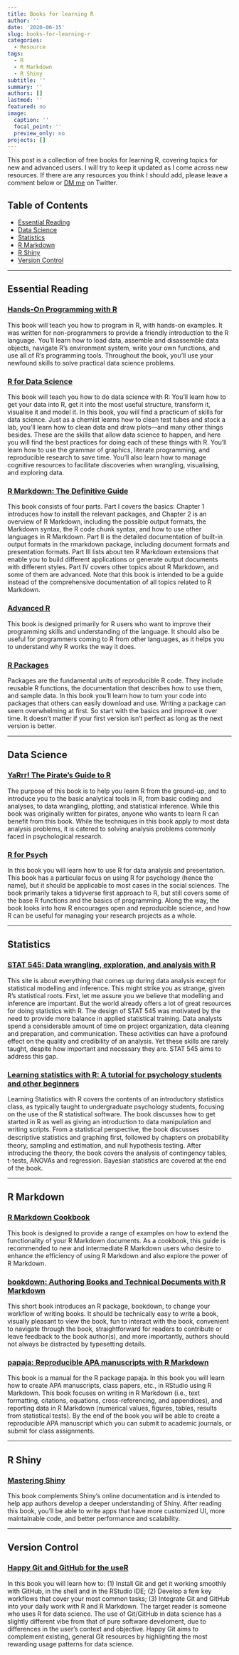 ```yaml
---
title: Books for learning R
author: ''
date: '2020-06-15'
slug: books-for-learning-r
categories:
  - Resource
tags:
  - R
  - R Markdown
  - R Shiny
subtitle: ''
summary: ''
authors: []
lastmod: ''
featured: no
image:
  caption: ''
  focal_point: ''
  preview_only: no
projects: []
---
```


This post is a collection of free books for learning R, covering topics for new and advanced users. I will try to keep it updated as I come across new resources. If there are any resources you think I should add, please leave a comment below or [DM me](https://twitter.com/messages/compose?recipient_id=2226103087) on Twitter.

## Table of Contents
- [Essential Reading](#essential-reading)
- [Data Science](#data-science)
- [Statistics](#statistics)
- [R Markdown](#r-markdown)
- [R Shiny](#r-shiny)
- [Version Control](#version-control)

***

## Essential Reading

### [Hands-On Programming with R](https://rstudio-education.github.io/hopr/)

This book will teach you how to program in R, with hands-on examples. It was written for non-programmers to provide a friendly introduction to the R language. You’ll learn how to load data, assemble and disassemble data objects, navigate R’s environment system, write your own functions, and use all of R’s programming tools. Throughout the book, you’ll use your newfound skills to solve practical data science problems.

### [R for Data Science](https://r4ds.had.co.nz/index.html)

This book will teach you how to do data science with R: You’ll learn how to get your data into R, get it into the most useful structure, transform it, visualise it and model it. In this book, you will find a practicum of skills for data science. Just as a chemist learns how to clean test tubes and stock a lab, you’ll learn how to clean data and draw plots—and many other things besides. These are the skills that allow data science to happen, and here you will find the best practices for doing each of these things with R. You’ll learn how to use the grammar of graphics, literate programming, and reproducible research to save time. You’ll also learn how to manage cognitive resources to facilitate discoveries when wrangling, visualising, and exploring data.

### [R Markdown: The Definitive Guide](https://bookdown.org/yihui/rmarkdown/)

This book consists of four parts. Part I covers the basics: Chapter 1 introduces how to install the relevant packages, and Chapter 2 is an overview of R Markdown, including the possible output formats, the Markdown syntax, the R code chunk syntax, and how to use other languages in R Markdown. Part II is the detailed documentation of built-in output formats in the rmarkdown package, including document formats and presentation formats. Part III lists about ten R Markdown extensions that enable you to build different applications or generate output documents with different styles. Part IV covers other topics about R Markdown, and some of them are advanced. Note that this book is intended to be a guide instead of the comprehensive documentation of all topics related to R Markdown.

### [Advanced R](https://adv-r.hadley.nz)

This book is designed primarily for R users who want to improve their programming skills and understanding of the language. It should also be useful for programmers coming to R from other languages, as it helps you to understand why R works the way it does.

### [R Packages](https://r-pkgs.org)

Packages are the fundamental units of reproducible R code. They include reusable R functions, the documentation that describes how to use them, and sample data. In this book you’ll learn how to turn your code into packages that others can easily download and use. Writing a package can seem overwhelming at first. So start with the basics and improve it over time. It doesn’t matter if your first version isn’t perfect as long as the next version is better.

***

## Data Science

### [YaRrr! The Pirate’s Guide to R](https://bookdown.org/ndphillips/YaRrr/)

The purpose of this book is to help you learn R from the ground-up, and to introduce you to the basic analytical tools in R, from basic coding and analyses, to data wrangling, plotting, and statistical inference. While this book was originally written for pirates, anyone who wants to learn R can benefit from this book. While the techniques in this book apply to most data analysis problems, it is catered to solving analysis problems commonly faced in psychological research.

### [R for Psych](https://glennwilliams.me/r4psych/index.html)

In this book you will learn how to use R for data analysis and presentation. This book has a particular focus on using R for psychology (hence the name), but it should be applicable to most cases in the social sciences. The book primarily takes a tidyverse first approach to R, but still covers some of the base R functions and the basics of programming. Along the way, the book looks into how R encourages open and reproducible science, and how R can be useful for managing your research projects as a whole.

***

## Statistics

### [STAT 545: Data wrangling, exploration, and analysis with R](https://stat545.com)

This site is about everything that comes up during data analysis except for statistical modelling and inference. This might strike you as strange, given R’s statistical roots. First, let me assure you we believe that modelling and inference are important. But the world already offers a lot of great resources for doing statistics with R. The design of STAT 545 was motivated by the need to provide more balance in applied statistical training. Data analysts spend a considerable amount of time on project organization, data cleaning and preparation, and communication. These activities can have a profound effect on the quality and credibility of an analysis. Yet these skills are rarely taught, despite how important and necessary they are. STAT 545 aims to address this gap.

### [Learning statistics with R: A tutorial for psychology students and other beginners](https://learningstatisticswithr.com/book/)

Learning Statistics with R covers the contents of an introductory statistics class, as typically taught to undergraduate psychology students, focusing on the use of the R statistical software. The book discusses how to get started in R as well as giving an introduction to data manipulation and writing scripts. From a statistical perspective, the book discusses descriptive statistics and graphing ﬁrst, followed by chapters on probability theory, sampling and estimation, and null hypothesis testing. After introducing the theory, the book covers the analysis of contingency tables, t-tests, ANOVAs and regression. Bayesian statistics are covered at the end of the book.

***

## R Markdown

### [R Markdown Cookbook](https://bookdown.org/yihui/rmarkdown-cookbook/)

This book is designed to provide a range of examples on how to extend the functionality of your R Markdown documents. As a cookbook, this guide is recommended to new and intermediate R Markdown users who desire to enhance the efficiency of using R Markdown and also explore the power of R Markdown.

### [bookdown: Authoring Books and Technical Documents with R Markdown](https://bookdown.org/yihui/bookdown/)

This short book introduces an R package, bookdown, to change your workflow of writing books. It should be technically easy to write a book, visually pleasant to view the book, fun to interact with the book, convenient to navigate through the book, straightforward for readers to contribute or leave feedback to the book author(s), and more importantly, authors should not always be distracted by typesetting details.

### [papaja: Reproducible APA manuscripts with R Markdown](https://crsh.github.io/papaja_man/)

This book is a manual for the R package papaja. In this book you will learn how to create APA manuscripts, class papers, etc., in RStudio using R Markdown. This book focuses on writing in R Markdown (i.e., text formatting, citations, equations, cross-referencing, and appendices), and reporting data in R Markdown (numerical values, figures, tables, results from statistical tests). By the end of the book you will be able to create a reproducible APA manuscript which you can submit to academic journals, or submit for class assignments.

***

## R Shiny

### [Mastering Shiny](https://mastering-shiny.org)

This book complements Shiny’s online documentation and is intended to help app authors develop a deeper understanding of Shiny. After reading this book, you’ll be able to write apps that have more customized UI, more maintainable code, and better performance and scalability.

***

## Version Control

### [Happy Git and GitHub for the useR](https://happygitwithr.com/index.html)

In this book you will learn how to: (1) Install Git and get it working smoothly with GitHub, in the shell and in the RStudio IDE; (2) Develop a few key workflows that cover your most common tasks; (3) Integrate Git and GitHub into your daily work with R and R Markdown. The target reader is someone who uses R for data science. The use of Git/GitHub in data science has a slightly different vibe from that of pure software develoment, due to differences in the user’s context and objective. Happy Git aims to complement existing, general Git resources by highlighting the most rewarding usage patterns for data science.
